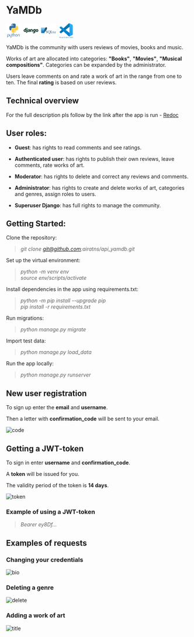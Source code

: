 # YaMDb

<img src="https://github.com/devicons/devicon/blob/master/icons/python/python-original-wordmark.svg" title="HTML5" alt="HTML" width="40" height="40"/>&nbsp;
<img src="https://github.com/devicons/devicon/blob/master/icons/django/django-plain-wordmark.svg" title="HTML5" alt="HTML" width="40" height="40"/>&nbsp;
<img src="https://github.com/devicons/devicon/blob/master/icons/sqlite/sqlite-original-wordmark.svg" title="HTML5" alt="HTML" width="40" height="40"/>&nbsp;
<img src="https://github.com/devicons/devicon/blob/master/icons/vscode/vscode-original-wordmark.svg" title="HTML5" alt="HTML" width="40" height="40"/>&nbsp;

YaMDb is the community with users reviews of movies, books and music.

Works of art are allocated into categories: **"Books"**, **"Movies"**, **"Musical compositions"**. Categories can be expanded by the administrator.

Users leave comments on and rate a work of art in the range from one to ten. The final **rating** is based on user reviews.

## **Technical overview**

For the full description pls follow by the link after the app is run - <a href="http://127.0.0.1:8000/redoc" target="_blank">Redoc</a>

## **User roles:**

* **Guest**: has rights to read comments and see ratings.

* **Authenticated user**: has rights to publish their own reviews, leave comments, rate works of art.

* **Moderator**: has rights to delete and correct any reviews and comments.

* **Administrator**: has rights to create and delete works of art, categories and genres, assign roles to users.

* **Superuser Django**: has full rights to manage the community.

## **Getting Started:**

Clone the repository:

>*git clone git@github.com:airatns/api_yamdb.git*

Set up the virtual environment:

>*python -m venv env* \
>*source env/scripts/activate*

Install dependencies in the app using requirements.txt:

>*python -m pip install --upgrade pip* \
>*pip install -r requirements.txt*

Run migrations:

>*python manage.py migrate*

Import test data:

>*python manage.py load_data*

Run the app locally:

>*python manage.py runserver*

## **New user registration**
To sign up enter the **email** and **username**.

Then a letter with **confirmation_code** will be sent to your email.

![code](https://user-images.githubusercontent.com/96816183/182865245-3efea538-0ec7-4d16-b8cc-a2a16c1edff4.png)

## **Getting a JWT-token**
To sign in enter **username** and **confirmation_code**.

A **token** will be issued for you.

The validity period of the token is **14 days**.

![token](https://user-images.githubusercontent.com/96816183/182865510-7f50333d-cf47-40d5-926d-5bcecbb2081d.png)

### **Example of using a JWT-token**

>*Bearer ey8Df...*


## **Examples of requests**

### **Changing your credentials**

![bio](https://user-images.githubusercontent.com/96816183/182865718-c9ba2d37-d00f-4a6f-8ecd-eb06a9376adc.png)

### **Deleting a genre**

![delete](https://user-images.githubusercontent.com/96816183/182865799-c96ff4d1-be79-4d89-ac7f-2f440c695f8b.png)

### **Adding a work of art**

![title](https://user-images.githubusercontent.com/96816183/182866123-b80f1a88-dbd5-497b-bb0d-4248252db3d9.png)
